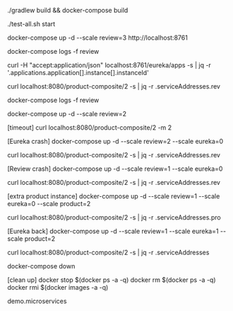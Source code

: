 ./gradlew build && docker-compose build

./test-all.sh start

docker-compose up -d --scale review=3
http://localhost:8761

docker-compose logs -f review

curl -H "accept:application/json" localhost:8761/eureka/apps -s | jq -r '.applications.application[].instance[].instanceId'

curl localhost:8080/product-composite/2 -s | jq -r .serviceAddresses.rev

docker-compose logs -f review

docker-compose up -d --scale review=2

[timeout]
curl localhost:8080/product-composite/2 -m 2

[Eureka crash]
docker-compose up -d --scale review=2 --scale eureka=0

curl localhost:8080/product-composite/2 -s | jq -r .serviceAddresses.rev

[Review crash]
docker-compose up -d --scale review=1 --scale eureka=0

curl localhost:8080/product-composite/2 -s | jq -r .serviceAddresses.rev

[extra product instance]
docker-compose up -d --scale review=1 --scale eureka=0 --scale product=2

curl localhost:8080/product-composite/2 -s | jq -r .serviceAddresses.pro

[Eureka back]
docker-compose up -d --scale review=1 --scale eureka=1 --scale product=2

curl localhost:8080/product-composite/2 -s | jq -r .serviceAddresses

docker-compose down

[clean up]
docker stop $(docker ps -a -q)
docker rm $(docker ps -a -q)
docker rmi $(docker images -a -q)

demo.microservices
